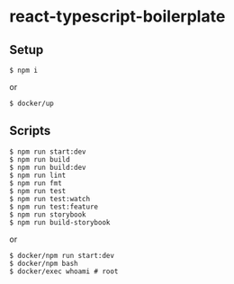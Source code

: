 # react-typescript-boilerplate

## Setup

    $ npm i

or

    $ docker/up

## Scripts

    $ npm run start:dev
    $ npm run build
    $ npm run build:dev
    $ npm run lint
    $ npm run fmt
    $ npm run test
    $ npm run test:watch
    $ npm run test:feature
    $ npm run storybook
    $ npm run build-storybook

or

    $ docker/npm run start:dev
    $ docker/npm bash
    $ docker/exec whoami # root
